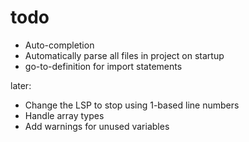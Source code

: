 # todo

- Auto-completion
- Automatically parse all files in project on startup
- go-to-definition for import statements

later:
- Change the LSP to stop using 1-based line numbers
- Handle array types
- Add warnings for unused variables
